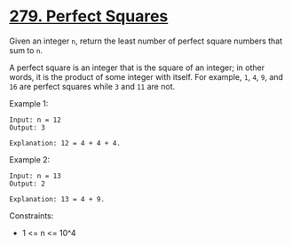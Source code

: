 # [279. Perfect Squares](https://leetcode.com/problems/perfect-squares/description/)
 
Given an integer `n`, return the least number of perfect square numbers that sum to `n`.

A perfect square is an integer that is the square of an integer; in other words, it is the product of some integer with itself. For example, `1`, `4`, `9`, and `16` are perfect squares while `3` and `11` are not.

 

Example 1:

    Input: n = 12
    Output: 3

    Explanation: 12 = 4 + 4 + 4.

Example 2:

    Input: n = 13
    Output: 2

    Explanation: 13 = 4 + 9.
 

Constraints:

* 1 <= n <= 10^4